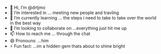 - 👋 Hi, I’m @drtjmo
- 👀 I’m interested in ... meeting new people and travling
- 🌱 I’m currently learning ... the steps i need to take to take over the world in the best way 
- 💞️ I’m looking to collaborate on ...everything just hit me up 
- 📫 How to reach me ... through the chat 
- 😄 Pronouns: ...him
- ⚡ Fun fact: ...im a hidden gem thats about to shine bright 

<!---
drtjmo/drtjmo is a ✨ special ✨ repository because its `README.md` (this file) appears on your GitHub profile.
You can click the Preview link to take a look at your changes.
--->
